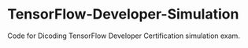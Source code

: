 # TensorFlow-Developer-Simulation
Code for Dicoding TensorFlow Developer Certification simulation exam.

